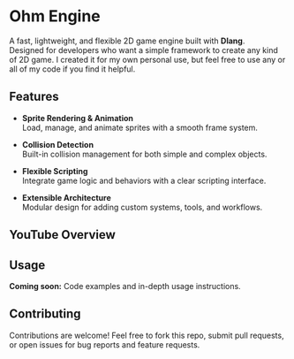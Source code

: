 # Ohm Engine

A fast, lightweight, and flexible 2D game engine built with **Dlang**.  
Designed for developers who want a simple framework to create any kind of 2D game. I created it for my own personal use, but feel free to use any or all of my code if you find it helpful.

## Features

- **Sprite Rendering & Animation**  
  Load, manage, and animate sprites with a smooth frame system.
  
- **Collision Detection**  
  Built-in collision management for both simple and complex objects.

- **Flexible Scripting**  
  Integrate game logic and behaviors with a clear scripting interface.
  
- **Extensible Architecture**  
  Modular design for adding custom systems, tools, and workflows.

## YouTube Overview


## Usage

<!-- Fill this section in with details on creating a project, adding sprites, physics, and scripting -->
**Coming soon:** Code examples and in-depth usage instructions.

## Contributing

Contributions are welcome! Feel free to fork this repo, submit pull requests, or open issues for bug reports and feature requests.

